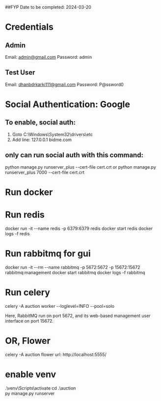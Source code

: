 ##FYP
Date to be completed: 2024-03-20

# Credentials

## Admin

Email: admin@gmail.com
Password: admin

## Test User

Email: dhanbdrkarki111@gmail.com
Password: P@ssword0

# Social Authentication: Google

## To enable, social auth:

1. Goto C:\Windows\System32\drivers\etc
2. Add line: 127.0.0.1 bidme.com

## only can run social auth with this command:

python manage.py runserver_plus --cert-file cert.crt
or
python manage.py runserver_plus 7000 --cert-file cert.crt

# Run docker

# Run redis

docker run -it --name redis -p 6379:6379 redis
docker start redis
docker logs -f redis

# Run rabbitmq for gui

docker run -it --rm --name rabbitmq -p 5672:5672 -p 15672:15672
rabbitmq:management
docker start rabbitmq
docker logs -f rabbitmq

# Run celery

celery -A auction worker --loglevel=INFO --pool=solo

Here, RabbitMQ run on port 5672, and its web-based
management user interface on port 15672.

# OR, Flower

celery -A auction flower
url: http://localhost:5555/

# enable venv

.\venv\Scripts\activate
cd .\auction\
py manage.py runserver
